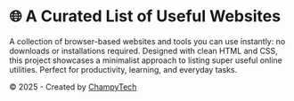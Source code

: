 # 🌐 A Curated List of Useful Websites
A collection of browser-based websites and tools you can use instantly: no downloads or installations required. Designed with clean HTML and CSS, this project showcases a minimalist approach to listing super useful online utilities. Perfect for productivity, learning, and everyday tasks.

© 2025 - Created by <a href="https://github.com/ChampyTech" target="_blank">ChampyTech</a></p>